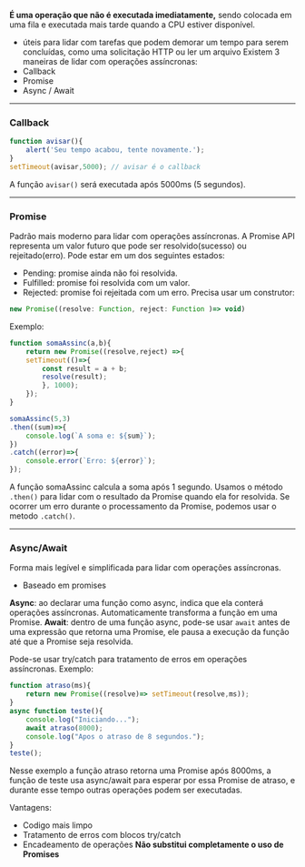 **É uma operação que não é executada imediatamente,** sendo colocada em uma fila e executada mais tarde quando a CPU estiver disponível.
- úteis para lidar com tarefas que podem demorar um tempo para serem concluídas, como uma solicitação HTTP ou ler um arquivo
Existem 3 maneiras de lidar com operações assíncronas:
- Callback 
- Promise 
- Async / Await
___
### Callback
```js
function avisar(){
	alert('Seu tempo acabou, tente novamente.');
}
setTimeout(avisar,5000); // avisar é o callback
```
A função `avisar()` será executada após 5000ms (5 segundos).
___
### Promise
Padrão mais moderno para lidar com operações assíncronas.
A Promise API representa um valor futuro que pode ser resolvido(sucesso) ou rejeitado(erro).
Pode estar em um dos seguintes estados:
- Pending: promise ainda não foi resolvida.
- Fulfilled: promise foi resolvida com um valor.
- Rejected: promise foi rejeitada com um erro.
Precisa usar um construtor:
```js
new Promise((resolve: Function, reject: Function )=> void)
```
Exemplo:
```js
function somaAssinc(a,b){
	return new Promise((resolve,reject) =>{
	setTimeout(()=>{
		const result = a + b;
		resolve(result);
		}, 1000);	
	});
}

somaAssinc(5,3)
.then((sum)=>{
	console.log(`A soma e: ${sum}`);
})
.catch((error)=>{
	console.error(`Erro: ${error}`);
});
```
A função somaAssinc calcula a soma após 1 segundo.
Usamos o método `.then()` para lidar com o resultado da Promise quando ela for resolvida.
Se ocorrer um erro durante o processamento da Promise, podemos usar o metodo `.catch()`.
___
### Async/Await
Forma mais legível e simplificada para lidar com operações assíncronas.
- Baseado em promises

**Async**: ao declarar uma função como async, indica que ela conterá operações assíncronas. Automaticamente transforma a função em uma Promise.
**Await**: dentro de uma função async, pode-se usar `await` antes de uma expressão que retorna uma Promise, ele pausa a execução da função até que a Promise seja resolvida.

Pode-se usar try/catch para tratamento de erros em operações assíncronas.
Exemplo: 
```js
function atraso(ms){
	return new Promise((resolve)=> setTimeout(resolve,ms));
}
async function teste(){
	console.log("Iniciando...");
	await atraso(8000);
	console.log("Apos o atraso de 8 segundos.");
}
teste();
```
Nesse exemplo a função atraso retorna uma Promise após 8000ms, a função de teste usa async/await para esperar por essa Promise de atraso, e durante esse tempo outras operações podem ser executadas.

Vantagens:
- Codigo mais limpo
- Tratamento de erros com blocos try/catch
- Encadeamento de operações
**Não substitui completamente o uso de Promises**

